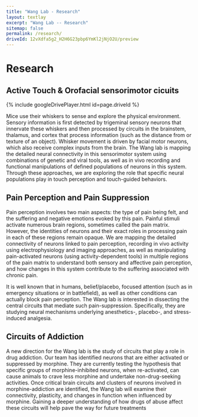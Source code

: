 ```yaml
---
title: "Wang Lab - Research"
layout: textlay
excerpt: "Wang Lab -- Research"
sitemap: false
permalink: /research/
driveId: 12vXdfa5g2_H2H6G23pbp6YmKl2jNjO2U/preview
---
```

<!-- Activation_CeAGA_neurons_supress_pain: 1W_pDoayPOZ7VhBtn4gY_t35o0CRKaVqV/preview -->


# Research

## Active Touch & Orofacial sensorimotor cicuits
<!-- ![]({{ site.url }}{{ site.baseurl }}/videos/orofacial_premotor_atlas.mp4){: style="width: 70%; float: center; margin: 10px"} -->

{% include googleDrivePlayer.html id=page.driveId %}

Mice use their whiskers to sense and explore the physical environment. Sensory information is first detected by trigeminal sensory neurons that innervate these whiskers and then processed by circuits in the brainstem, thalamus, and cortex that process information (such as the distance from or texture of an object). Whisker movement is driven by facial motor neurons, which also receive complex inputs from the brain. The Wang lab is mapping the detailed neural connectivity in this sensorimotor system using combinations of genetic and viral tools, as well as in vivo recording and functional manipulations of defined populations of neurons in this system. Through these approaches, we are exploring the role that specific neural populations play in touch perception and touch-guided behaviors.  

## Pain Perception and Pain Suppression
<!--  ![]({{ site.url }}{{ site.baseurl }}/videos/Activation_CeAGA_neurons_supress_pain.mp4){: style="width: 70%; float: center; margin: 10px"}

{% include googleDrivePlayer.html id=page.Activation_CeAGA_neurons_supress_pain %}  -->

Pain perception involves two main aspects: the type of pain being felt, and the suffering and negative emotions evoked by this pain. Painful stimuli activate numerous brain regions, sometimes called the pain matrix. However, the identities of neurons and their exact roles in processing pain in each of these regions remain opaque. We are mapping the detailed connectivity of neurons linked to pain perception, recording in vivo activity using electrophysiology and imaging approaches, as well as manipulating pain-activated neurons (using activity-dependent tools) in multiple regions of the pain matrix to understand both sensory and affective pain perception, and how changes in this system contribute to the suffering associated with chronic pain.  

It is well known that in humans, belief/placebo, focused attention (such as in emergency situations or in battlefield), as well as other conditions can actually block pain perception. The Wang lab is interested in dissecting the central circuits that mediate such pain-suppression. Specifically, they are studying neural mechanisms underlying anesthetics-, placebo-, and stress-induced analgesia.  

## Circuits of Addiction
<!-- ![]({{ site.url }}{{ site.baseurl }}/images/respic/SpinFluc.png){: style="width: 70%; float: center; margin: 10px"} -->
A new direction for the Wang lab is the study of circuits that play a role in drug addiction. Our team has identified neurons that are either activated or suppressed by morphine. They are currently testing the hypothesis that specific groups of morphine-inhibited neurons, when re-activated, can cause animals to crave less morphine and undertake non-drug-seeking activities. Once critical brain circuits and clusters of neurons involved in morphine-addiction are identified, the Wang lab will examine their connectivity, plasticity, and changes in function when influenced by morphine. Gaining a deeper understanding of how drugs of abuse affect these circuits will help pave the way for future treatments
